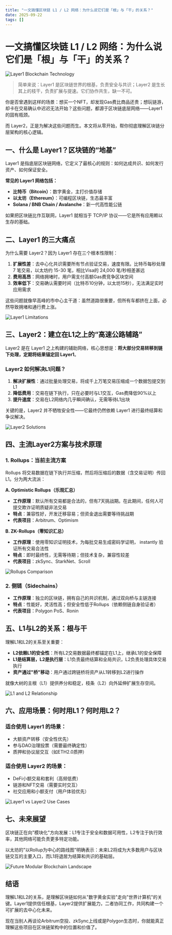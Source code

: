 ```yaml
---
title: "一文搞懂区块链 L1 / L2 网络：为什么说它们是「根」与「干」的关系？"
date: 2025-09-22
tags: []
---
```

# 一文搞懂区块链 L1 / L2 网络：为什么说它们是「根」与「干」的关系？

![Layer1 Blockchain Technology](https://resources.fallout.in/n8n/2025/09-22/06-20-55-Z35yusuU.png)

> 简单来说：Layer1 是区块链世界的根基，负责安全与共识；Layer2 是生长其上的枝干，负责扩展与提速。它们协作共生，缺一不可。

你是否曾遇到这样的场景：想买一个NFT，却发现Gas费比商品还贵；想玩链游，却卡在交易确认中迟迟无法开始？这些问题，都源于区块链底层网络——Layer1 的固有瓶颈。

而 Layer2，正是为解决这些问题而生。本文将从零开始，帮你彻底理解区块链分层架构的核心逻辑。

## 一、什么是 Layer1？区块链的“地基”

Layer1 是指底层区块链网络，它定义了最核心的规则：如何达成共识、如何发行资产、如何保证安全。

**常见的 Layer1 网络包括：**

-   **比特币（Bitcoin）**：数字黄金，主打价值存储
-   **以太坊（Ethereum）**：可编程区块链，生态最丰富
-   **Solana / BNB Chain / Avalanche**：新一代高性能公链

如果把区块链比作互联网，Layer1 就相当于 TCP/IP 协议——它是所有应用赖以生存的基础。

## 二、Layer1 的三大痛点

为什么需要 Layer2？因为 Layer1 存在三个根本性限制：

1.  **扩展性差**：去中心化共识需要所有节点验证交易，速度有限。比特币每秒处理 7 笔交易，以太坊约 15-30 笔，相比Visa的 24,000 笔/秒相差甚远
2.  **费用高昂**：网络拥堵时，用户需支付高额Gas费竞争区块空间
3.  **效率低下**：交易确认需要时间（比特币10分钟，以太坊15秒），无法满足实时应用需求

这些问题就像早高峰的市中心主干道：虽然道路很重要，但所有车都挤在上面，必然导致拥堵和通行费上涨。

![Layer1 Limitations](https://resources.fallout.in/n8n/2025/09-22/06-20-55-UrOeNfwu.png)

## 三、Layer2：建立在L1之上的“高速公路辅路”

Layer2 是在 Layer1 之上构建的辅助网络，核心思想是：**将大部分交易转移到链下处理，定期将结果锚定回 Layer1**。

### Layer2 如何解决L1问题？

1.  **解决扩展性**：通过批量处理交易，将成千上万笔交易压缩成一个数据包提交到L1
2.  **降低费用**：交易在链下执行，只在必要时与L1交互，Gas费降低90%以上
3.  **提升速度**：交易在L2网络内几乎瞬间确认，无需等待L1出块

关键的是，Layer2 并不牺牲安全性——它最终仍然依赖 Layer1 进行最终结算和争议解决。

![Layer2 Solutions](https://resources.fallout.in/n8n/2025/09-22/06-20-55-TTY3JEy1.png)

## 四、主流Layer2方案与技术原理

### 1. Rollups：当前主流方案

Rollups 将交易数据在链下执行并压缩，然后将压缩后的数据（含交易证明）传回L1。分为两大流派：

**A. Optimistic Rollups（乐观汇总）**
-   **工作原理**：默认所有交易都是合法的，但有7天挑战期。在此期间，任何人可提交欺诈证明质疑非法交易
-   **特点**：兼容性好，开发迁移容易；但资金退出需要等待挑战期
-   **代表项目**：Arbitrum、Optimism

**B. ZK-Rollups（零知识汇总）**
-   **工作原理**：使用零知识证明技术，为每批交易生成密码学证明， instantly 验证所有交易合法性
-   **特点**：即时最终性，无需等待期；但技术复杂，兼容性较差
-   **代表项目**：zkSync、StarkNet、Scroll

![Rollups Comparison](https://resources.fallout.in/n8n/2025/09-22/06-20-55-2YYEqifL.png)

### 2. 侧链（Sidechains）

-   **工作原理**：独立的区块链，拥有自己的共识机制，通过双向桥与主链连接
-   **特点**：性能好，灵活性高；但安全性低于Rollups（依赖侧链自身验证者）
-   **代表项目**：Polygon PoS、Ronin

## 五、L1与L2的关系：根与干

理解L1和L2的关系至关重要：

-   **L2依赖L1的安全性**：所有L2交易数据最终都锚定在L1上，继承L1的安全保障
-   **L1是结算层，L2是执行层**：L1负责最终结算和全局共识，L2负责处理具体交易执行
-   **资产通过"桥"移动**：用户通过跨链桥将资产从L1转移到L2进行操作

就像大树的主根（L1）提供养分和稳定，枝条（L2）向外延伸扩展生存空间。

![L1 and L2 Relationship](https://resources.fallout.in/n8n/2025/09-22/06-20-55-dj4QvU1u.png)

## 六、应用场景：何时用L1？何时用L2？

### 适合使用 Layer1 的场景：
-   大额资产转移（安全性优先）
-   参与DAO治理投票（需要最终确定性）
-   质押和协议层交互（如ETH2.0质押）

### 适合使用 Layer2 的场景：
-   DeFi小额交易和套利（高频低费）
-   链游和NFT交易（需要实时交互）
-   社交应用和小额支付（用户体验优先）

![Layer1 vs Layer2 Use Cases](https://resources.fallout.in/n8n/2025/09-22/06-20-55-AuRw5bl9.png)

## 七、未来展望

区块链正在向"模块化"方向发展：L1专注于安全和数据可用性，L2专注于执行效率，其他网络可能负责更多特定功能。

以太坊的"以Rollup为中心的路线图"明确表示：未来L2将成为大多数用户与区块链交互的主要入口，而L1将退居为结算和共识的基础层。

![Future Modular Blockchain Landscape](https://resources.fallout.in/n8n/2025/09-22/06-20-55-KUeI86OC.png)

## 结语

理解L1和L2的关系，是理解区块链如何从"数字黄金实验"走向"世界计算机"的关键。Layer1提供信任根基，Layer2提供扩展能力，二者协同工作，共同构建一个可扩展的去中心化未来。

现在当别人再谈论Arbitrum空投、zkSync上线或是Polygon生态时，你就能真正理解这些项目在区块链架构中的位置和价值了。
